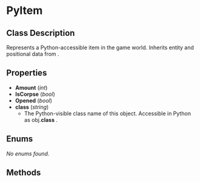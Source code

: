 # PyItem  

## Class Description
 Represents a Python-accessible item in the game world.
 Inherits entity and positional data from <see cref="PyEntity"/> .


## Properties
- **Amount** (*int*)
- **IsCorpse** (*bool*)
- **Opened** (*bool*)
- **__class__** (*string*)
  -  The Python-visible class name of this object.
 Accessible in Python as <c>obj.__class__</c> .



## Enums
_No enums found._

## Methods
